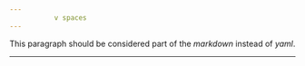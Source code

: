 ```yaml
---
           v spaces
---
```


This paragraph should be considered part of the _markdown_ instead of *yaml*.

---
